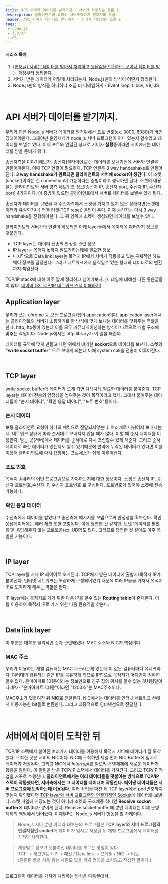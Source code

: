 ```yaml
---
title: API 서버가 데이터를 받기까지 - 서버가 작동하는 흐름 1
description: 클라이언트의 요청이 서버도착하기 전까지의 흐름.
header: API 서버가 데이터를 받기까지 - 서버가 작동하는 흐름 1
tags:
 - node.js
 - TCP/IP
 - OS
---
```


#### 시리즈 목차
1. <U>[(현재글) 서버는 데이터를 받아서 처리하고 응답값을 반환하는 곳이니 데이터를 받는 과정부터 정리한다.](https://moonqqqq.github.io/before-arriving-server-server-series-1)</U>
2. 서버가 받은 데이터가 어떻게 처리되는지. Node.js만의 방식이 어떤지 정리한다. 
3. Node.js만의 방식을 하나하나 조금 더 디테일하게 - Event loop, Libuv, V8, JS

<br> 

# API 서버가 데이터를 받기까지.
우리가 만든 Node.js 서버가 데이터를 받기위해선 포트 번호(ex. 3000, 8080)와 바인딩되어야한다. 그래야만 운영체제가 node.js 서버 프로그램이 어디 있는지 알수있고 데이터를 보낼수 있다.
이제 포트와 연결된 상태로 서버가 **실행**중이라면 서버에서는 데이터를 받을 준비가 됐다.

송신자측을 이야기해보자.
송신자(클라이언트)는 데이터를 보내기전에 서버와 연결을 만들어야한다. 이때 TCP 연결이 필요하다. TCP 연결은 3 way handeshake로 만들어진다. **3 way handshake가 완료되면 클라이언트와 서버에 socket이 생긴다.** 이 소켓(socket)이라는 건 connection이 가능하다는 증빙이라고 생각하면 된다. 소켓의 내용물는 클라이언트와 서버 양측 네트워크 정보[송신자 IP, 송신자 port, 수신자 IP, 수신자 port] 4가지이다. 이 증빙이 있으면 클라이언트에서 서버로 데이터를 보낼수 있게 된다.

송신자가 데이터를 보냈을 때 수신자측에서 소켓을 가지고 있지 않은 상태라면(소켓데이터가 유실되거나) 연결 리셋(TCP reset) 응답이 온다. 이때 송신자는 다시 3 way handshake을 진행해야한다. 그 뒤 양쪽에 소켓이 생성되면 데이터를 보낼수 있다.

클라이언트와 서버간의 연결이 확보되면 아래 layer들에서 데이터에 여러가지 정보를 덧붙인다. <br>
- TCP layer는 데이터 전송의 안정성 관련 정보,<br>
- IP layer는 목적지 ip까지 잘도착하는데에 필요한 정보,<br>
- 마지막으로 Data link layer는 목적지 IP에서 서버가 작동하고 있는 구체적인 하드웨어 정보를 담당한다. 그리고 네트워크에서 움직일수 있는 형태의 데이터로의 변환까지 책임진다.

TCP/IP stack에 대해 아주 짧게 정리하고 넘어가보자. (디테일에 대해선 다른 좋은글들이 많다. [네이버 D2 TCP/IP 네트워크 스택 이해하기](https://d2.naver.com/helloworld/47667))

## Application layer
우리가 쓰는 chrome 등 모든 프로그램/앱이 application이다. application layer에서는 클라이언트와 서버가 소통하기로 한 방식에 맞게 보내는 데이터를 맞춰주는 역할을 한다. http, ftp등이 있는데 이들 모두 커뮤티케이션하는 방식이 다르므로 개별 구조에 맞추는 작업이다. Node.js에서는 http library가 이 일을 해준다.

데이터를 규약에 맞게 만들고 나면 위에서 얘기한 **socket**으로 데이터를 보낸다. 소켓의 **"write socket buffer"** 으로 보내게 되는데 이때 system call을 전송이 이루어진다.

<br>

## TCP layer
write socket buffer에 데이터가 오게 되면 차례차례 필요한 데이터를 붙여준다. TCP layer는 데이터 전송의 안정성을 높여주는 것이 목적이라고 했다. 그래서 붙여주는 데이터들이 "순서 데이터", "확인 응답 데이터", "포트 번호"등이다. 

### 순서 데이터
보통 클라이언트 요청이 하나의 패킷으로 전달되지않는다. 여러개로 나뉘어서 보내지는데, 네트워크 상태에 따라 순서대로 보내지지 않을 때가 많다. 이럴 때 순서 데이터를 이용한다. 받는 곳(서버)에서 데이터를 순서대로 다시 조립할수 있게 해준다. 그리고 순서 데이터로 빠진 데이터가 있는지도 알수 있기때문에 만약에 누락된 데이터가 있다면 이를 이용해 클라이언트에 다시 요청하는 프로세스가 쉽게 이루어진다.

### 포트 번호
목적지 컴퓨터의 어떤 프로그램으로 가야하는지에 대한 정보이다. 소켓은 송신자 IP, 송신자 포트번호,수신자 IP, 수신자 포트번호 로 구성된다. 포트번호가 있어야 소켓에 전송가능하다.

### 확인 응답 데이터
수신측에서 데이터를 받았다고 송신측에 메시지를 보냄으로써 안정성을 확보한다. 확인 응답데이터에는 에러 체크 또한 포함된다. 이게 당연한 것 같지만, 보낸 '데이터를 받았음'을 응답해주지 않는 프로토콜(ex. UDP)도 많다. 그러므로 당연한 것 같아도 아주 특별한 기능이다.

<br>

## IP layer
TCP layer를 지나 IP 레이어로 오게된다. TCP에서 받은 데이터에 출발지/목적지 IP가 붙여진다. 인터넷 네트워크는 복잡하게 구성되어있기 때문에 여러 IP들을 거쳐서 목적지 IP로 도착하게 해주는 역할을 한다.

IP layer에는 목적지로 가기 위한 다음 IP를 알수 있는 **Routing table**이 존재한다. 이를 이용하여 목적지 IP로 가기 위한 다음 환승역을 찾는다.

<br>

## Data link layer
이 부분은 대부분 물리적인 것과 관련돼있다. MAC 주소와 NIC가 핵심이다.

### MAC 주소
우리가 이용하는 개별 컴퓨터는 MAC 주소라는게 있는데 이 값은 컴퓨터마다 유니크하다. 여러대의 컴퓨터는 같은 IP를 공유하게 되므로 IP만으로 목적지가 어디인지 정확히 알수 없다. 은마아파트 101동이라는 정보만으로 친구 집의 위치를 알수 없는 것처럼말이다. IP가 "은마아파트 101동"이라면 "1203호"는 MAC주소이다.

MAC주소가 덧붙여진 뒤 **NIC**로 전달한다. NIC에서는 데이터를 인터넷 네트워크 선에서 이동가능한 bit들로 변환한다. 그리고 최종적으로 인터넷선으로 전달한다.

<br>

# 서버에서 데이터 도착한 뒤
TCP/IP 스택에서 붙여진 여러가지 데이터를 이용해서 목적지 서버에 데이터가 잘 도착했다. 도착한 곳은 서버의 NIC이다. NIC에 도착하면 제일 먼저 NIC Buffer에 임시로 데이터가 저장된다. 그리고 NIC에서 *Interrupt*를 일으켜 운영체제에 새로운 데이터가 왔음을 알린다. 이 알림을 받은 TCP/IP 스택에서 데이터를 가져간다. 그리고 TCP/IP 작업을 거꾸로 수행한다. **클라이언트에서는 여러 데이터들을 덧붙이는 방식으로 TCP/IP 스택이 작동했다면, 서버측에서는 그 데이터를 떼어내며 작동한다. 떼어낸 데이터들은 서버 프로그램에 도착하는데 이용된다.** 여러 작업을 마친 뒤 TCP layer에서 port번호까지 맞는지 확인됐다면 <U>TCP layer와 서버 프로그램의 연결지점인 Socket</U>에 데이터를 보낸다. 소켓 파일에 저장되는 것이 아니라 소켓의 구조체중 하나인 **Receive socket buffer**에 데이터가 쌓이게 된다.
Receive socket buffer에 쌓인 데이터는 이제 운영체제의 책임에서 벗어났다. 이제부터는 Node.js 서버가 행동을 할 차례이다. <br>

> Node.js 서버 뿐만 아니라 대부분의 프로그램은 **TCP layer와 서버 프로그램의 연결지점인 socket**에 데이터가 임시로 저장된 뒤 개별 프로그램에서 데이터를 가져와 처리한다.

> 계층별로 정보가 덧붙여진 데이터를 부르는 명칭이 있다. <br>TCP -> 세그먼트 / IP -> 패킷 / Data link -> 프레임 / NIC -> 비트<br>
(관련된 글을 처음 읽는 사람도 있을 까봐 명칭을 쓰지않고 작성한 글이다.)

<br>
프로그램이 데이터를 가져와 처리하는 방식은 다음글에서.